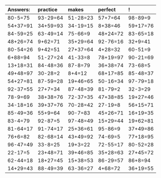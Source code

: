 | Answers: | practice | makes | perfect | ! |
| :--- | :--- | :--- | :--- | :--- |
| 80-5=75 | 93-29=64 | 51-28=23 | 57+7=64 | 98-89=9 | 
| 54+37=91 | 34+59=93 | 34-19=15 | 8+38=46 | 59+17=76 | 
| 84-59=25 | 63-49=14 | 75-66=9 | 48+24=72 | 83-65=18 | 
| 48+26=74 | 9+62=71 | 35+29=64 | 92-76=16 | 32+9=41 | 
| 80-54=26 | 9+42=51 | 27+37=64 | 4+28=32 | 60-51=9 | 
| 6+88=94 | 51-27=24 | 41-33=8 | 78+19=97 | 90-21=69 | 
| 13+18=31 | 84-48=36 | 87-8=79 | 36+38=74 | 73-68=5 | 
| 49+48=97 | 30-28=2 | 8+4=12 | 68+17=85 | 85-48=37 | 
| 54+27=81 | 87-59=28 | 19+46=65 | 50-16=34 | 97-79=18 | 
| 92-37=55 | 27+7=34 | 87-48=39 | 81-79=2 | 32-3=29 | 
| 78-9=69 | 38+38=76 | 72-37=35 | 47+38=85 | 19+27=46 | 
| 34-18=16 | 39+37=76 | 70-28=42 | 27-19=8 | 56+15=71 | 
| 85-49=36 | 55+9=64 | 90-7=83 | 45+26=71 | 16+19=35 | 
| 83-4=79 | 92-87=5 | 97-48=49 | 15+29=44 | 19+62=81 | 
| 81-64=17 | 91-74=17 | 25+36=61 | 95-86=9 | 37+49=86 | 
| 76+6=82 | 82-68=14 | 43+49=92 | 74-69=5 | 77+18=95 | 
| 96-47=49 | 33-8=25 | 19+3=22 | 72-55=17 | 80-52=28 | 
| 22-17=5 | 23+48=71 | 39+46=85 | 35+28=63 | 27+45=72 | 
| 62-44=18 | 18+27=45 | 15+38=53 | 86-29=57 | 86+8=94 | 
| 14+29=43 | 88-49=39 | 63-36=27 | 4+68=72 | 36+19=55 | 
